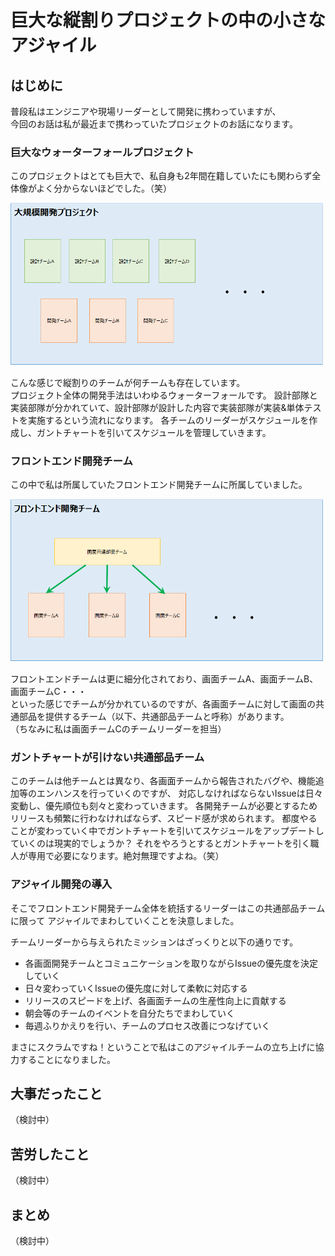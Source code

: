 # 巨大な縦割りプロジェクトの中の小さなアジャイル

## はじめに
普段私はエンジニアや現場リーダーとして開発に携わっていますが、  
今回のお話は私が最近まで携わっていたプロジェクトのお話になります。  

### 巨大なウォーターフォールプロジェクト
このプロジェクトはとても巨大で、私自身も2年間在籍していたにも関わらず全体像がよく分からないほどでした。（笑）  

<img src="images/chap-k-okajima/project-all.png" width="500">

こんな感じで縦割りのチームが何チームも存在しています。  
プロジェクト全体の開発手法はいわゆるウォーターフォールです。
設計部隊と実装部隊が分かれていて、設計部隊が設計した内容で実装部隊が実装&単体テストを実施するという流れになります。
各チームのリーダーがスケジュールを作成し、ガントチャートを引いてスケジュールを管理していきます。

### フロントエンド開発チーム
この中で私は所属していたフロントエンド開発チームに所属していました。

<img src="images/chap-k-okajima/frontend-all.png" width="500">

フロントエンドチームは更に細分化されており、画面チームA、画面チームB、画面チームC・・・  
といった感じでチームが分かれているのですが、各画面チームに対して画面の共通部品を提供するチーム（以下、共通部品チームと呼称）があります。  
（ちなみに私は画面チームCのチームリーダーを担当）

### ガントチャートが引けない共通部品チーム
このチームは他チームとは異なり、各画面チームから報告されたバグや、機能追加等のエンハンスを行っていくのですが、
対応しなければならないIssueは日々変動し、優先順位も刻々と変わっていきます。
各開発チームが必要とするためリリースも頻繁に行わなければならず、スピード感が求められます。
都度やることが変わっていく中でガントチャートを引いてスケジュールをアップデートしていくのは現実的でしょうか？
それをやろうとするとガントチャートを引く職人が専用で必要になります。絶対無理ですよね。（笑）

### アジャイル開発の導入
そこでフロントエンド開発チーム全体を統括するリーダーはこの共通部品チームに限って
アジャイルでまわしていくことを決意しました。

チームリーダーから与えられたミッションはざっくりと以下の通りです。
- 各画面開発チームとコミュニケーションを取りながらIssueの優先度を決定していく
- 日々変わっていくIssueの優先度に対して柔軟に対応する
- リリースのスピードを上げ、各画面チームの生産性向上に貢献する
- 朝会等のチームのイベントを自分たちでまわしていく
- 毎週ふりかえりを行い、チームのプロセス改善につなげていく

まさにスクラムですね！ということで私はこのアジャイルチームの立ち上げに協力することになりました。

## 大事だったこと
（検討中）

## 苦労したこと
（検討中）

## まとめ
（検討中）
